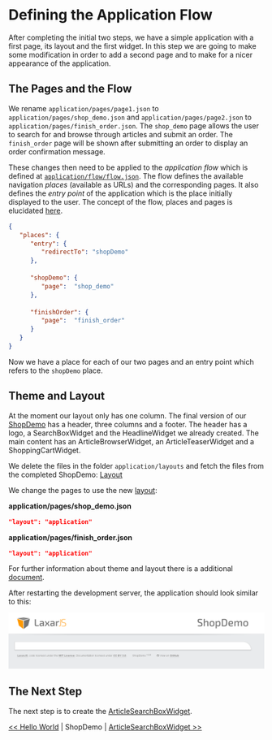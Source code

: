 # Defining the Application Flow
After completing the initial two steps, we have a simple application with a first page, its layout and the first widget.
In this step we are going to make some modification in order to add a second page and to make for a nicer appearance of the application.

## The Pages and the Flow
We rename `application/pages/page1.json` to `application/pages/shop_demo.json` and `application/pages/page2.json` to `application/pages/finish_order.json`.
The `shop_demo` page allows the user to search for and browse through articles and submit an order.
The `finish_order` page will be shown after submitting an order to display an order confirmation message.

These changes then need to be applied to the *application flow* which is defined at [`application/flow/flow.json`](../../application/flow/flow.json).
The flow defines the available navigation *places* (available as URLs) and the corresponding pages.
It also defines the *entry point* of the application which is the place initially displayed to the user.
The concept of the flow, places and pages is elucidated [here](https://github.com/LaxarJS/laxar/blob/master/docs/manuals/concepts.md).

```json
{
   "places": {
      "entry": {
         "redirectTo": "shopDemo"
      },

      "shopDemo": {
         "page":  "shop_demo"
      },

      "finishOrder": {
         "page":  "finish_order"
      }
   }
}
```

Now we have a place for each of our two pages and an entry point which refers to the `shopDemo` place.

## Theme and Layout
At the moment our layout only has one column.
The final version of our [ShopDemo](http://laxarjs.github.io/shop_demo/#/shopDemo) has a header, three columns and a footer.
The header has a logo, a SearchBoxWidget and the HeadlineWidget we already created.
The main content has an ArticleBrowserWidget, an ArticleTeaserWidget and a ShoppingCartWidget.

We delete the files in the folder `application/layouts` and fetch the files from the completed ShopDemo:
[Layout](../../application/layouts/)

We change the pages to use the new [layout](../../application/layouts/application/default.theme/application.html):


**application/pages/shop_demo.json**
```json
"layout": "application"
```

**application/pages/finish_order.json**
```json
"layout": "application"
```

For further information about theme and layout there is a additional [document](../missing_doc.md).

After restarting the development server, the application should look similar to this:

![screenshot after changing the layout](img/screenshot_step3.png)

## The Next Step
The next step is to create the [ArticleSearchBoxWidget](04_article_search_box_widget.md).


[<< Hello World](02_hello_world.md) | ShopDemo | [ArticleSearchBoxWidget >>](04_article_search_box_widget.md)
